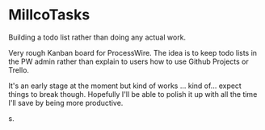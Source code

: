 # MillcoTasks

Building a todo list rather than doing any actual work.

Very rough Kanban board for ProcessWire. The idea is to keep todo lists in the PW admin rather than explain to users how to use Github Projects or Trello.

It's an early stage at the moment but kind of works ... kind of... expect things to break though. Hopefully I'll be able to polish it up with all the time I'll save by being more productive.

s.